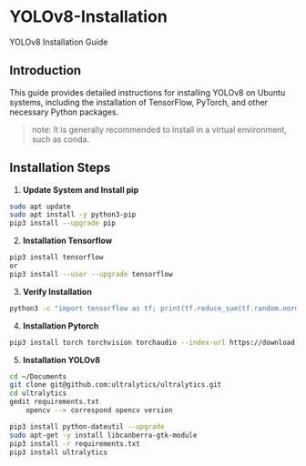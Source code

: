 # YOLOv8-Installation
 YOLOv8 Installation Guide

## Introduction
This guide provides detailed instructions for installing YOLOv8 on Ubuntu systems, including the installation of TensorFlow, PyTorch, and other necessary Python packages.
> note: It is generally recommended to install in a virtual environment, such as conda.

## Installation Steps

1. **Update System and Install pip**
```bash
sudo apt update
sudo apt install -y python3-pip
pip3 install --upgrade pip
```

2. **Installation Tensorflow**
```bash
pip3 install tensorflow
or
pip3 install --user --upgrade tensorflow
```

3. **Verify Installation**

```bash
python3 -c "import tensorflow as tf; print(tf.reduce_sum(tf.random.normal([1000, 1000])))"
```


4. **Installation Pytorch**

```bash
pip3 install torch torchvision torchaudio --index-url https://download.pytorch.org/whl/cu118
```

5. **Installation YOLOv8**
```bash
cd ~/Documents
git clone git@github.com:ultralytics/ultralytics.git
cd ultralytics
gedit requirements.txt
	opencv --> correspond opencv version

pip3 install python-dateutil --upgrade
sudo apt-get -y install libcanberra-gtk-module
pip3 install -r requirements.txt 
pip3 install ultralytics
```